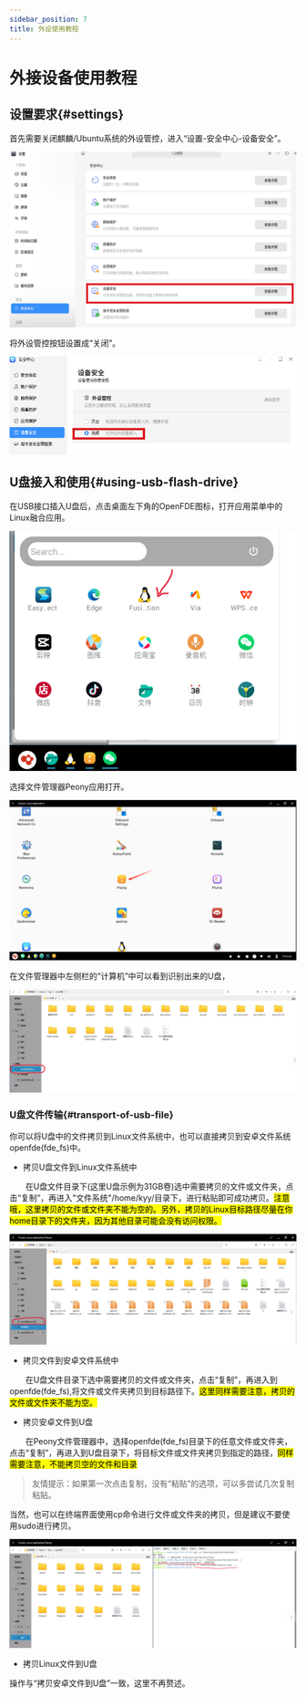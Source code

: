 ```yaml
---
sidebar_position: 7
title: 外设使用教程
---
```


# 外接设备使用教程

## 设置要求{#settings}

首先需要关闭麒麟/Ubuntu系统的外设管控，进入“设置-安全中心-设备安全”。

![device-control](./img/device-control.png)

将外设管控按钮设置成“关闭”。

![close-device-control](./img/close-device-control.png)

## U盘接入和使用{#using-usb-flash-drive}

在USB接口插入U盘后，点击桌面左下角的OpenFDE图标，打开应用菜单中的Linux融合应用。

![linux-fuse-app](./img/net-start.png)

选择文件管理器Peony应用打开。

![peony](./img/pony.png)

在文件管理器中左侧栏的“计算机”中可以看到识别出来的U盘，

![upan](./img/upan.jpg)

### U盘文件传输{#transport-of-usb-file}

你可以将U盘中的文件拷贝到Linux文件系统中，也可以直接拷贝到安卓文件系统openfde(fde_fs)中。

- 拷贝U盘文件到Linux文件系统中

&emsp;&emsp;在U盘文件目录下(这里U盘示例为31GB卷)选中需要拷贝的文件或文件夹，点击“复制”，再进入"文件系统"/home/kyy/目录下，进行粘贴即可成功拷贝。<mark>注意哦，这里拷贝的文件或文件夹不能为空的。另外，拷贝的Linux目标路径尽量在你home目录下的文件夹，因为其他目录可能会没有访问权限。</mark>

![copy-u](./img/copy-u.png)

- 拷贝文件到安卓文件系统中

&emsp;&emsp;在U盘文件目录下选中需要拷贝的文件或文件夹，点击“复制”，再进入到openfde(fde_fs),将文件或文件夹拷贝到目标路径下。<mark>这里同样需要注意，拷贝的文件或文件夹不能为空。</mark>

- 拷贝安卓文件到U盘

&emsp;&emsp;在Peony文件管理器中，选择openfde(fde_fs)目录下的任意文件或文件夹，点击“复制”，再进入到U盘目录下，将目标文件或文件夹拷贝到指定的路径，<mark>同样需要注意，不能拷贝空的文件和目录</mark>

> 友情提示：如果第一次点击复制，没有“粘贴”的选项，可以多尝试几次复制粘贴。

当然，也可以在终端界面使用cp命令进行文件或文件夹的拷贝，但是建议不要使用sudo进行拷贝。

![copy-to-u](./img/copy-to-u.png)

- 拷贝Linux文件到U盘

操作与“拷贝安卓文件到U盘”一致，这里不再赘述。
